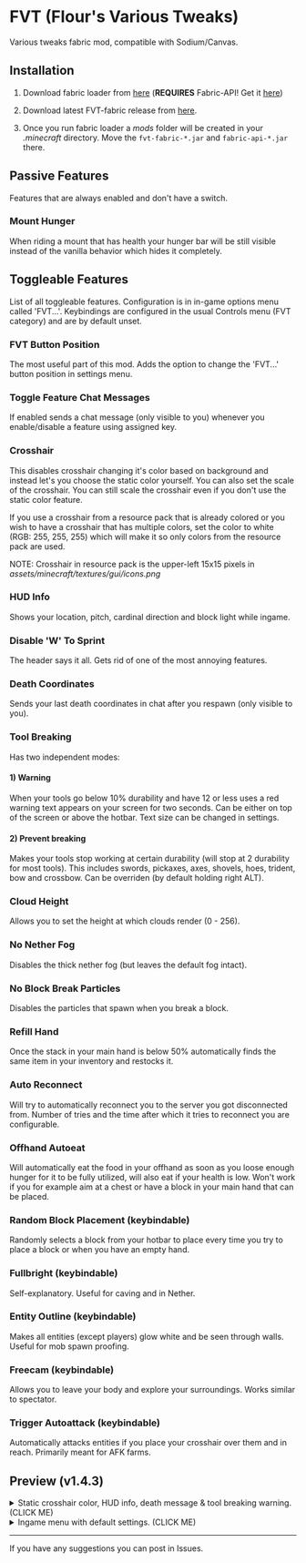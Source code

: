 # FVT (Flour's Various Tweaks)

Various tweaks fabric mod, compatible with Sodium/Canvas.

## Installation

1. Download fabric loader from [here](https://fabricmc.net/use/) (**REQUIRES** Fabric-API! Get it [here](https://www.curseforge.com/minecraft/mc-mods/fabric-api/files))

2. Download latest FVT-fabric release from [here](https://github.com/Flourick/FVT-fabric/releases).

3. Once you run fabric loader a *mods* folder will be created in your *.minecraft* directory. Move the `fvt-fabric-*.jar` and `fabric-api-*.jar` there.

## Passive Features

Features that are always enabled and don't have a switch.

### Mount Hunger

When riding a mount that has health your hunger bar will be still visible instead of the vanilla behavior which hides it completely.

## Toggleable Features

List of all toggleable features. Configuration is in in-game options menu called 'FVT...'. Keybindings are configured in the usual Controls menu (FVT category) and are by default unset.

### FVT Button Position

The most useful part of this mod. Adds the option to change the 'FVT...' button position in settings menu.

### Toggle Feature Chat Messages

If enabled sends a chat message (only visible to you) whenever you enable/disable a feature using assigned key.

### Crosshair

This disables crosshair changing it's color based on background and instead let's you choose the static color yourself. You can also set the scale of the crosshair. You can still scale the crosshair even if you don't use the static color feature.

If you use a crosshair from a resource pack that is already colored or you wish to have a crosshair that has multiple colors, set the color to white (RGB: 255, 255, 255) which will make it so only colors from the resource pack are used.

NOTE: Crosshair in resource pack is the upper-left 15x15 pixels in *assets/minecraft/textures/gui/icons.png*

### HUD Info

Shows your location, pitch, cardinal direction and block light while ingame.

### Disable 'W' To Sprint

The header says it all. Gets rid of one of the most annoying features.

### Death Coordinates

Sends your last death coordinates in chat after you respawn (only visible to you).

### Tool Breaking

Has two independent modes:

#### 1) Warning

When your tools go below 10% durability and have 12 or less uses a red warning text appears on your screen for two seconds. Can be either on top of the screen or above the hotbar. Text size can be changed in settings.

#### 2) Prevent breaking

Makes your tools stop working at certain durability (will stop at 2 durability for most tools). This includes swords, pickaxes, axes, shovels, hoes, trident, bow and crossbow. Can be overriden (by default holding right ALT).

### Cloud Height

Allows you to set the height at which clouds render (0 - 256).

### No Nether Fog

Disables the thick nether fog (but leaves the default fog intact).

### No Block Break Particles

Disables the particles that spawn when you break a block.

### Refill Hand

Once the stack in your main hand is below 50% automatically finds the same item in your inventory and restocks it.

### Auto Reconnect

Will try to automatically reconnect you to the server you got disconnected from. Number of tries and the time after which it tries to reconnect you are configurable.

### Offhand Autoeat

Will automatically eat the food in your offhand as soon as you loose enough hunger for it to be fully utilized, will also eat if your health is low. Won't work if you for example aim at a chest or have a block in your main hand that can be placed.

### Random Block Placement (keybindable)

Randomly selects a block from your hotbar to place every time you try to place a block or when you have an empty hand.

### Fullbright (keybindable)

Self-explanatory. Useful for caving and in Nether.

### Entity Outline (keybindable)

Makes all entities (except players) glow white and be seen through walls. Useful for mob spawn proofing.

### Freecam (keybindable)

Allows you to leave your body and explore your surroundings. Works similar to spectator.

### Trigger Autoattack (keybindable)

Automatically attacks entities if you place your crosshair over them and in reach. Primarily meant for AFK farms.

## Preview (v1.4.3)

<details><summary>Static crosshair color, HUD info, death message & tool breaking warning. (CLICK ME)</summary>
<p>

![hud](https://user-images.githubusercontent.com/33128006/91038667-70387b80-e60b-11ea-9ee0-2e28d4d7d6f2.png)

</p>
</details>

<details><summary>Ingame menu with default settings. (CLICK ME)</summary>
<p>

![menu](https://user-images.githubusercontent.com/33128006/102080035-0a683d80-3e0e-11eb-8336-5ea6576fc49b.png)

</p>
</details>

----

If you have any suggestions you can post in Issues.
